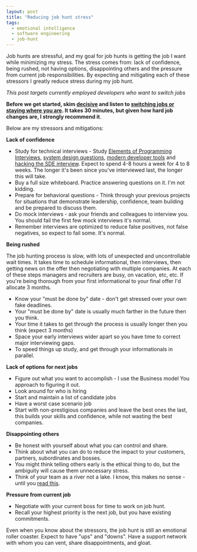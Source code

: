 ```yaml
---
layout: post
title: "Reducing job hunt stress"
tags:
  - emotional intelligence
  - software engineering
  - job-hunt
---
```


Job hunts are stressful, and my goal for job hunts is getting the job I want while minimizing my stress. The stress comes from: lack of confidence, being rushed, not having options, disappointing others and the pressure from current job responsibilities. By expecting and mitigating each of these stressors I greatly reduce stress during my job hunt.

_This post targets currently employed developers who want to switch jobs_

**Before we get started, skim [decisive](/decisive) and listen to [switching jobs or staying where you are](https://heathbrothers.com/member-content/decisive-for-job-decisions/decisive-for-job-decisions-2/). It takes 30 minutes, but given how hard job changes are, I strongly recommend it**.

Below are my stressors and mitigations:

**Lack of confidence**

- Study for technical interviews - Study [Elements of Programming Interviews](https://www.amazon.com/dp/1479274836/?tag=javamysqlanta-20), [system design questions](https://github.com/donnemartin/system-design-primer), [modern developer tools](https://github.com/kamranahmedse/developer-roadmap) and [hacking the SDE interview](https://tianpan.co/hacking-the-software-engineer-interview/). Expect to spend 4-8 hours a week for 4 to 8 weeks. The longer it's been since you've interviewed last, the longer this will take.
- Buy a full size whiteboard. Practice answering questions on it. I'm not kidding.
- Prepare for behavioral questions - Think through your previous projects for situations that demonstrate leadership, confidence, team building and be prepared to discuss them.
- Do mock interviews - ask your friends and colleagues to interview you. You should fail the first few mock interviews it's normal.
- Remember interviews are optimized to reduce false positives, not false negatives, so expect to fail some. It's normal.

**Being rushed**

The job hunting process is slow, with lots of unexpected and uncontrollable wait times. It takes time to schedule informational, then interviews, then getting news on the offer then negotiating with multiple companies. At each of these steps managers and recruiters are busy, on vacation, etc, etc. If you're being thorough from your first informational to your final offer I'd allocate 3 months.

- Know your "must be done by" date - don't get stressed over your own fake deadlines.
- Your "must be done by" date is usually much farther in the future then you think.
- Your time it takes to get through the process is usually longer then you think (expect 3 months)
- Space your early interviews wider apart so you have time to correct major interviewing gaps.
- To speed things up study, and get through your informationals in parallel.

**Lack of options for next jobs**

- Figure out what you want to accomplish - I use the Business model You approach to figuring it out.
- Look around for who is hiring
- Start and maintain a list of candidate jobs
- Have a worst case scenario job
- Start with non-prestigious companies and leave the best ones the last, this builds your skills and confidence, while not wasting the best companies.

**Disappointing others**

- Be honest with yourself about what you can control and share.
- Think about what you can do to reduce the impact to your customers, partners, subordinates and bosses.
- You might think telling others early is the ethical thing to do, but the ambiguity will cause them unnecessary stress.
- Think of your team as a river not a lake. I know, this makes no sense - until you [read this](https://imwrightshardcode.com/2019/09/everybody-leaves/).

**Pressure from current job**

- Negotiate with your current boss for time to work on job hunt.
- Recall your highest priority is the next job, but you have existing commitments.

Even when you know about the stressors, the job hunt is still an emotional roller coaster. Expect to have "ups" and "downs". Have a support network with whom you can vent, share disappointments, and gloat.
